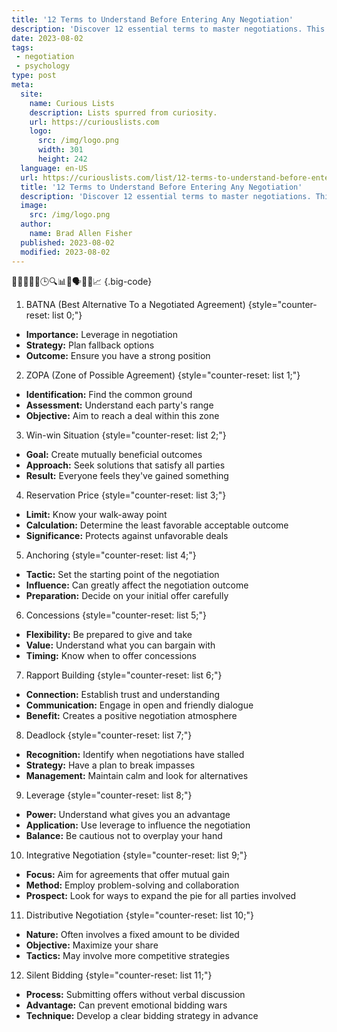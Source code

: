 ```yaml
---
title: '12 Terms to Understand Before Entering Any Negotiation'
description: 'Discover 12 essential terms to master negotiations. This guide equips curious minds with the knowledge to thrive in any bargaining situation.'
date: 2023-08-02
tags:
 - negotiation
 - psychology
type: post
meta:
  site:
    name: Curious Lists
    description: Lists spurred from curiosity.
    url: https://curiouslists.com
    logo:
      src: /img/logo.png
      width: 301
      height: 242
  language: en-US
  url: https://curiouslists.com/list/12-terms-to-understand-before-entering-any-negotiation
  title: '12 Terms to Understand Before Entering Any Negotiation'
  description: 'Discover 12 essential terms to master negotiations. This guide equips curious minds with the knowledge to thrive in any bargaining situation.'
  image:
    src: /img/logo.png
  author:
    name: Brad Allen Fisher
  published: 2023-08-02
  modified: 2023-08-02
---
```



🤝📝💼👥🔄🕒🔍📊💬🗣️🤔📅📈 {.big-code}

1. BATNA (Best Alternative To a Negotiated Agreement) {style="counter-reset: list 0;"}
  - **Importance:** Leverage in negotiation
  - **Strategy:** Plan fallback options
  - **Outcome:** Ensure you have a strong position

2. ZOPA (Zone of Possible Agreement) {style="counter-reset: list 1;"}
  - **Identification:** Find the common ground
  - **Assessment:** Understand each party's range
  - **Objective:** Aim to reach a deal within this zone

3. Win-win Situation {style="counter-reset: list 2;"}
  - **Goal:** Create mutually beneficial outcomes
  - **Approach:** Seek solutions that satisfy all parties
  - **Result:** Everyone feels they've gained something

4. Reservation Price {style="counter-reset: list 3;"}
  - **Limit:** Know your walk-away point
  - **Calculation:** Determine the least favorable acceptable outcome
  - **Significance:** Protects against unfavorable deals

5. Anchoring {style="counter-reset: list 4;"}
  - **Tactic:** Set the starting point of the negotiation
  - **Influence:** Can greatly affect the negotiation outcome
  - **Preparation:** Decide on your initial offer carefully

6. Concessions {style="counter-reset: list 5;"}
  - **Flexibility:** Be prepared to give and take
  - **Value:** Understand what you can bargain with
  - **Timing:** Know when to offer concessions

7. Rapport Building {style="counter-reset: list 6;"}
  - **Connection:** Establish trust and understanding
  - **Communication:** Engage in open and friendly dialogue
  - **Benefit:** Creates a positive negotiation atmosphere

8. Deadlock {style="counter-reset: list 7;"}
  - **Recognition:** Identify when negotiations have stalled
  - **Strategy:** Have a plan to break impasses
  - **Management:** Maintain calm and look for alternatives

9. Leverage {style="counter-reset: list 8;"}
  - **Power:** Understand what gives you an advantage
  - **Application:** Use leverage to influence the negotiation
  - **Balance:** Be cautious not to overplay your hand

10. Integrative Negotiation {style="counter-reset: list 9;"}
  - **Focus:** Aim for agreements that offer mutual gain
  - **Method:** Employ problem-solving and collaboration
  - **Prospect:** Look for ways to expand the pie for all parties involved

11. Distributive Negotiation {style="counter-reset: list 10;"}
  - **Nature:** Often involves a fixed amount to be divided
  - **Objective:** Maximize your share
  - **Tactics:** May involve more competitive strategies

12. Silent Bidding {style="counter-reset: list 11;"}
  - **Process:** Submitting offers without verbal discussion
  - **Advantage:** Can prevent emotional bidding wars
  - **Technique:** Develop a clear bidding strategy in advance